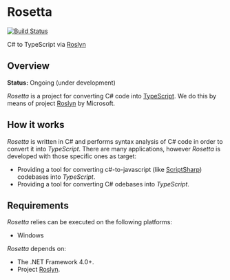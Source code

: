 # Rosetta

[![Build Status](https://travis-ci.org/andry-tino/Rosetta.svg)](https://travis-ci.org/andry-tino/Rosetta)

C# to TypeScript via [Roslyn](https://github.com/dotnet/roslyn)

## Overview
**Status:** Ongoing (under development)

_Rosetta_ is a project for converting C# code into [TypeScript](http://www.typescriptlang.org/). We do this by means of project [Roslyn](https://github.com/dotnet/roslyn) by Microsoft.

## How it works
_Rosetta_ is written in C# and performs syntax analysis of C# code in order to convert it into _TypeScript_. There are many applications, however _Rosetta_ is developed with those specific ones as target:

- Providing a tool for converting c#-to-javascript (like [ScriptSharp](https://github.com/nikhilk/scriptsharp)) codebases into _TypeScript_.
- Providing a tool for converting C# odebases into _TypeScript_.

## Requirements
_Rosetta_ relies can be executed on the following platforms:

- Windows

_Rosetta_ depends on:

- The .NET Framework 4.0+.
- Project [Roslyn](https://github.com/dotnet/roslyn).
